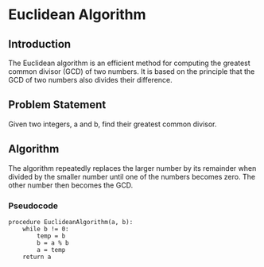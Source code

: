 # Euclidean Algorithm

## Introduction

The Euclidean algorithm is an efficient method for computing the greatest common divisor (GCD) of two numbers. It is based on the principle that the GCD of two numbers also divides their difference.

## Problem Statement

Given two integers, a and b, find their greatest common divisor.

## Algorithm

The algorithm repeatedly replaces the larger number by its remainder when divided by the smaller number until one of the numbers becomes zero. The other number then becomes the GCD.

### Pseudocode

```plaintext
procedure EuclideanAlgorithm(a, b):
    while b != 0:
        temp = b
        b = a % b
        a = temp
    return a